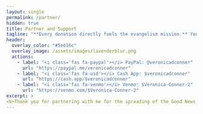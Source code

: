 ```yaml
---
layout: single
permalink: /partner/
hidden: true
title: Partner and Support
tagline: "**Every donation directly fuels the evangelism mission.** Your generous support helps provide Bibles, gospel tracts, travel expenses, care packages for the homeless, and essential outreach supplies—ensuring the message of salvation can go farther and touch more lives."
header:
  overlay_color: "#5e616c"
  overlay_image: /assets/images/lavenderblur.png
  actions:
    - label: "<i class='fas fa-paypal'></i> PayPal: @veronicadconner"
      url: "https://paypal.me/veronicadconner"
    - label: "<i class='fas fa-usd'></i> Cash App: $veronicadconner"
      url: "https://cash.app/$veronicadconner"
    - label: "<i class='fas fa-venmo'></i> Venmo: $Veronica-Conner-2"
      url: "https://venmo.com/$Veronica-Conner-2"
excerpt: > 
<b>Thank you for partnering with me for the spreading of the Good News!</b>
---
```


